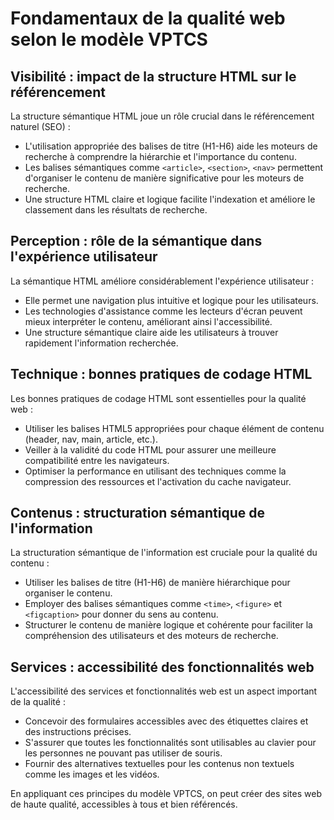 # Fondamentaux de la qualité web selon le modèle VPTCS

## Visibilité : impact de la structure HTML sur le référencement

La structure sémantique HTML joue un rôle crucial dans le référencement naturel (SEO) :

- L'utilisation appropriée des balises de titre (H1-H6) aide les moteurs de recherche à comprendre la hiérarchie et l'importance du contenu.
- Les balises sémantiques comme `<article>`, `<section>`, `<nav>` permettent d'organiser le contenu de manière significative pour les moteurs de recherche.
- Une structure HTML claire et logique facilite l'indexation et améliore le classement dans les résultats de recherche.

## Perception : rôle de la sémantique dans l'expérience utilisateur

La sémantique HTML améliore considérablement l'expérience utilisateur :

- Elle permet une navigation plus intuitive et logique pour les utilisateurs.
- Les technologies d'assistance comme les lecteurs d'écran peuvent mieux interpréter le contenu, améliorant ainsi l'accessibilité.
- Une structure sémantique claire aide les utilisateurs à trouver rapidement l'information recherchée.

## Technique : bonnes pratiques de codage HTML

Les bonnes pratiques de codage HTML sont essentielles pour la qualité web :

- Utiliser les balises HTML5 appropriées pour chaque élément de contenu (header, nav, main, article, etc.).
- Veiller à la validité du code HTML pour assurer une meilleure compatibilité entre les navigateurs.
- Optimiser la performance en utilisant des techniques comme la compression des ressources et l'activation du cache navigateur.

## Contenus : structuration sémantique de l'information

La structuration sémantique de l'information est cruciale pour la qualité du contenu :

- Utiliser les balises de titre (H1-H6) de manière hiérarchique pour organiser le contenu.
- Employer des balises sémantiques comme `<time>`, `<figure>` et `<figcaption>` pour donner du sens au contenu.
- Structurer le contenu de manière logique et cohérente pour faciliter la compréhension des utilisateurs et des moteurs de recherche.

## Services : accessibilité des fonctionnalités web

L'accessibilité des services et fonctionnalités web est un aspect important de la qualité :

- Concevoir des formulaires accessibles avec des étiquettes claires et des instructions précises.
- S'assurer que toutes les fonctionnalités sont utilisables au clavier pour les personnes ne pouvant pas utiliser de souris.
- Fournir des alternatives textuelles pour les contenus non textuels comme les images et les vidéos.

En appliquant ces principes du modèle VPTCS, on peut créer des sites web de haute qualité, accessibles à tous et bien référencés.